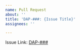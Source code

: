 ```yaml
---
name: Pull Request
about: ''
title: 'DAP-###: {Issue Title}'
assignees: ''

---
```


Issue Link: [DAP-###](https://github.com/savvy-coders/dap-curriculum/issues/###)
